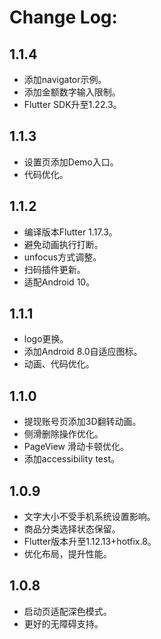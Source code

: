 # Change Log:

## 1.1.4

* 添加navigator示例。
* 添加金额数字输入限制。
* Flutter SDK升至1.22.3。

## 1.1.3

* 设置页添加Demo入口。
* 代码优化。

## 1.1.2

* 编译版本Flutter 1.17.3。
* 避免动画执行打断。
* unfocus方式调整。
* 扫码插件更新。
* 适配Android 10。

## 1.1.1

* logo更换。
* 添加Android 8.0自适应图标。
* 动画、代码优化。

## 1.1.0

* 提现账号页添加3D翻转动画。
* 侧滑删除操作优化。
* PageView 滑动卡顿优化。
* 添加accessibility test。

## 1.0.9

* 文字大小不受手机系统设置影响。
* 商品分类选择状态保留。
* Flutter版本升至1.12.13+hotfix.8。
* 优化布局，提升性能。

## 1.0.8

* 启动页适配深色模式。
* 更好的无障碍支持。


